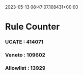 2023-05-13 08:47:07.108431+00:00
# Rule Counter 
 ### UCATE : 414071

 ### Veneto : 109602

 ### Allowlist : 13929